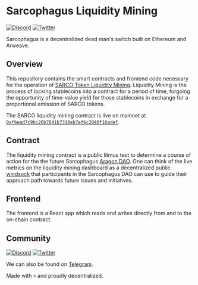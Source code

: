 # Sarcophagus Liquidity Mining
[![Discord](https://img.shields.io/discord/753398645507883099?color=768AD4&label=discord)](https://discord.com/channels/753398645507883099/)
[![Twitter](https://img.shields.io/twitter/follow/sarcophagusio?style=social)](https://twitter.com/sarcophagusio)

Sarcophagus is a decentralized dead man's switch built on Ethereum and Arweave.

## Overview
This repository contains the smart contracts and frontend code necessary for the operation of [SARCO Token Liquidity Mining](https://mining.sarcophagus.io). Liquidity Mining is the process of locking stablecoins into a contract for a period of time, forgoing the opportunity of time-value yield for those stablecoins in exchange for a proportional emission of SARCO tokens.

The SARCO liquidity mining contract is live on mainnet at [`0xf6ead7c9bc26b7641b7310eb7ef6c2040f16adef`](https://etherscan.io/address/0xf6ead7c9bc26b7641b7310eb7ef6c2040f16adef).

## Contract
The liquidity mining contract is a public litmus test to determine a course of action for the the future Sarcophagus [Aragon DAO](https://aragon.org/dao). One can think of the live metrics on the liquidity mining dashboard as a decentralized public [windsock](https://en.wikipedia.org/wiki/Windsock) that participants in the Sarcophagus DAO can use to guide their approach path towards future issues and initiatives.

## Frontend
The frontend is a React app which reads and writes directly from and to the on-chain contract.

## Community
[![Discord](https://img.shields.io/discord/753398645507883099?color=768AD4&label=discord)](https://discord.com/channels/753398645507883099/)
[![Twitter](https://img.shields.io/twitter/follow/sarcophagusio?style=social)](https://twitter.com/sarcophagusio)

We can also be found on [Telegram](https://t.me/sarcophagusio).

Made with :skull: and proudly decentralized.